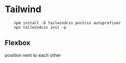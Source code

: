 # Tailwind

        npm install -D tailwindcss postcss autoprefixer
        npx tailwindcss init -p

## Flexbox
position next to each other